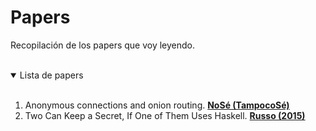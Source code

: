 # Papers

Recopilación de los papers que voy leyendo.

<br/>

<details open>
<summary>Lista de papers</summary>
<br/>

1. Anonymous connections and onion routing. **[NoSé (TampocoSé)](https://www.ieee-security.org/TC/SP2020/tot-papers/syverson-1997.pdf)**
1. Two Can Keep a Secret, If One of Them Uses Haskell. **[Russo (2015)](https://www.cse.chalmers.se/~russo/publications_files/pearl-russo.pdf)**


</details>

<br/>
